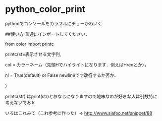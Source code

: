 # python_color_print
pythonでコンソールをカラフルにチョーかわいく

##使い方
普通にインポートしてください．

from color import printc

printc(st=表示させる文字列,

  col = カラーネーム（先頭Hでハイライトになります．例えばHredとか），
  
  nl = True(default) or False  newlineです改行するか否か．
  
  ）
  
  printc(str) はprint(str)とおなじになりますので地味なのが好きな人は引数特に考えないでおｋ
  
  いろはこれみて（これ参考に作った）->
  http://www.siafoo.net/snippet/88

